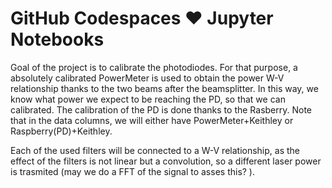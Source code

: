 # GitHub Codespaces ♥️ Jupyter Notebooks

Goal of the project is to calibrate the photodiodes. For that purpose, a absolutely calibrated PowerMeter is used to obtain the power W-V relationship thanks to the two beams after the beamsplitter. In this way, we know what power we expect to be reaching the PD, so that we can calibrated. The calibration of the PD is done thanks to the Rasberry. Note that in the data columns, we will either have PowerMeter+Keithley or Raspberry(PD)+Keithley.

Each of the used filters will be connected to a W-V relationship, as the effect of the filters is not linear but a convolution, so a different laser power is trasmited  (may we do a FFT of the signal to asses this? ). 


